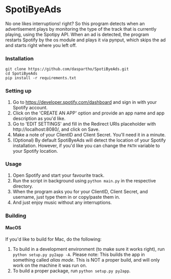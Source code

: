 # SpotiByeAds

No one likes interruptions! right? So this program detects when an advertisement plays by monitoring the type of the track that is currently playing, using the Spotipy API. 
When an ad is detected, the program restarts Spotify by the os module and plays it via pynput, which skips the ad and starts right where you left off.

### Installation
```
git clone https://github.com/daspartho/SpotiByeAds.git
cd SpotiByeAds
pip install -r requirements.txt
```

### Setting up

1. Go to https://developer.spotify.com/dashboard and sign in with your Spotify account.
2. Click on the 'CREATE AN APP' option and provide an app name and app description as you'd like.
3. Go to 'EDIT SETTINGS' and fill in the Redirect URIs placeholder with http://localhost:8080/, and click on Save.
4. Make a note of your ClientID and Client Secret. You'll need it in a minute.
5. (Optional) By default SpotiByeAds will detect the location of your Spotify installation. However, if you'd like you can change the `PATH` variable to your Spotify location. 

### Usage
1. Open Spotify and start your favourite track.
2. Run the script in background using `python main.py` in the respective directory.
3. When the program asks you for your ClientID, Client Secret, and username, just type them in or copy/paste them in.
4. And just enjoy music without any interruptions.

### Building
#### MacOS
If you'd like to build for Mac, do the following:
1. To build in a development environment (to make sure it works right), run `python setup.py py2app -A`. Please note: This builds the app in something called *alias mode*. This is NOT a proper build, and will only work on the machine it was run on.
2. To build a proper package, run `python setup.py py2app`. 